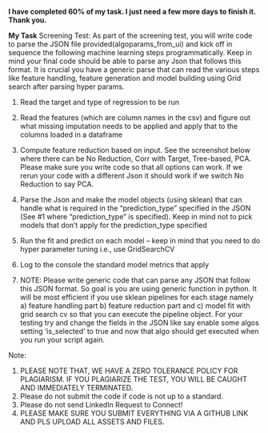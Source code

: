 **I have completed 60% of my task. I just need a few more days to finish it. Thank you.**


**My Task**
Screening Test: 
As part of the screening test, you will write code to parse the JSON file provided(algoparams_from_ui) and kick off in sequence the following machine learning steps programmatically. Keep in mind your final code should be able to parse any Json that follows this format. It is crucial you have a generic parse that can read the various steps like feature handling, feature generation and model building using Grid search after parsing hyper params.
1) Read the target and type of regression to be run
 
2) Read the features (which are column names in the csv) and figure out what missing imputation needs to be applied and apply that to the columns loaded in a dataframe
 
3) Compute feature reduction based on input. See the screenshot below where there can be No Reduction, Corr with Target, Tree-based, PCA. Please make sure you write code so that all options can work. If we rerun your code with a different Json it should work if we switch No Reduction to say PCA.
 
4) Parse the Json and make the model objects (using sklean) that can handle what is required in the “prediction_type” specified in the JSON (See #1 where “prediction_type” is specified). Keep in mind not to pick models that don’t apply for the prediction_type specified
 
5) Run the fit and predict on each model – keep in mind that you need to do hyper parameter tuning i.e., use GridSearchCV
 
6) Log to the console the standard model metrics that apply
7) NOTE: Please write generic code that can parse any JSON that follow this JSON format. So goal is you are using generic function in python.
It will be most efficient if you use sklean pipelines for each stage namely a) feature handling part b) feature reduction part and c) model fit with grid search cv so that you can execute the pipeline object. For your testing try and change the fields in the JSON like say enable some algos setting ‘is_selected’ to true and now that algo should get executed when you run your script again. 

Note:
1.	PLEASE NOTE THAT, WE HAVE A ZERO TOLERANCE POLICY FOR PLAGIARISM. IF YOU PLAGIARIZE THE TEST, YOU WILL BE CAUGHT AND IMMEDIATELY TERMINATED.
2.	Please do not submit the code if code is not up to a standard.
3.	Please do not send LinkedIn Request to Connect!
4.	PLEASE MAKE SURE YOU SUBMIT EVERYTHING VIA A GITHUB LINK AND PLS UPLOAD ALL ASSETS AND FILES.


